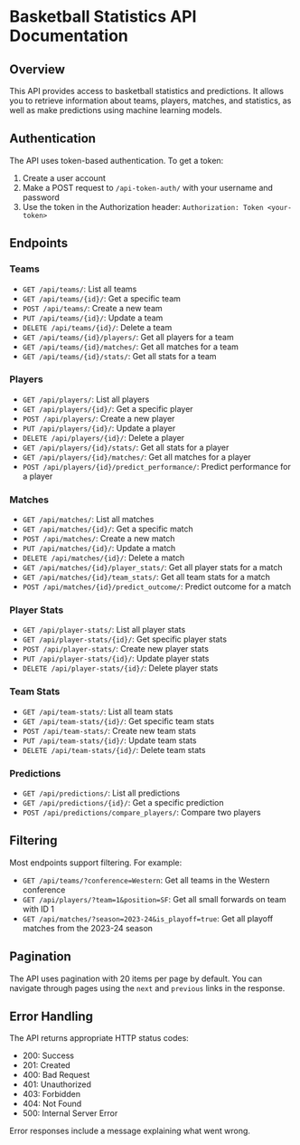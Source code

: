 # Basketball Statistics API Documentation

## Overview

This API provides access to basketball statistics and predictions. It allows you to retrieve information about teams, players, matches, and statistics, as well as make predictions using machine learning models.

## Authentication

The API uses token-based authentication. To get a token:

1. Create a user account
2. Make a POST request to `/api-token-auth/` with your username and password
3. Use the token in the Authorization header: `Authorization: Token <your-token>`

## Endpoints

### Teams

- `GET /api/teams/`: List all teams
- `GET /api/teams/{id}/`: Get a specific team
- `POST /api/teams/`: Create a new team
- `PUT /api/teams/{id}/`: Update a team
- `DELETE /api/teams/{id}/`: Delete a team
- `GET /api/teams/{id}/players/`: Get all players for a team
- `GET /api/teams/{id}/matches/`: Get all matches for a team
- `GET /api/teams/{id}/stats/`: Get all stats for a team

### Players

- `GET /api/players/`: List all players
- `GET /api/players/{id}/`: Get a specific player
- `POST /api/players/`: Create a new player
- `PUT /api/players/{id}/`: Update a player
- `DELETE /api/players/{id}/`: Delete a player
- `GET /api/players/{id}/stats/`: Get all stats for a player
- `GET /api/players/{id}/matches/`: Get all matches for a player
- `POST /api/players/{id}/predict_performance/`: Predict performance for a player

### Matches

- `GET /api/matches/`: List all matches
- `GET /api/matches/{id}/`: Get a specific match
- `POST /api/matches/`: Create a new match
- `PUT /api/matches/{id}/`: Update a match
- `DELETE /api/matches/{id}/`: Delete a match
- `GET /api/matches/{id}/player_stats/`: Get all player stats for a match
- `GET /api/matches/{id}/team_stats/`: Get all team stats for a match
- `POST /api/matches/{id}/predict_outcome/`: Predict outcome for a match

### Player Stats

- `GET /api/player-stats/`: List all player stats
- `GET /api/player-stats/{id}/`: Get specific player stats
- `POST /api/player-stats/`: Create new player stats
- `PUT /api/player-stats/{id}/`: Update player stats
- `DELETE /api/player-stats/{id}/`: Delete player stats

### Team Stats

- `GET /api/team-stats/`: List all team stats
- `GET /api/team-stats/{id}/`: Get specific team stats
- `POST /api/team-stats/`: Create new team stats
- `PUT /api/team-stats/{id}/`: Update team stats
- `DELETE /api/team-stats/{id}/`: Delete team stats

### Predictions

- `GET /api/predictions/`: List all predictions
- `GET /api/predictions/{id}/`: Get a specific prediction
- `POST /api/predictions/compare_players/`: Compare two players

## Filtering

Most endpoints support filtering. For example:

- `GET /api/teams/?conference=Western`: Get all teams in the Western conference
- `GET /api/players/?team=1&position=SF`: Get all small forwards on team with ID 1
- `GET /api/matches/?season=2023-24&is_playoff=true`: Get all playoff matches from the 2023-24 season

## Pagination

The API uses pagination with 20 items per page by default. You can navigate through pages using the `next` and `previous` links in the response.

## Error Handling

The API returns appropriate HTTP status codes:

- 200: Success
- 201: Created
- 400: Bad Request
- 401: Unauthorized
- 403: Forbidden
- 404: Not Found
- 500: Internal Server Error

Error responses include a message explaining what went wrong.
